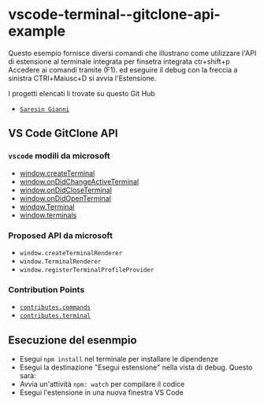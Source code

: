# vscode-terminal--gitclone-api-example

Questo esempio fornisce diversi comandi che illustrano come utilizzare l'API di estensione al terminale integrata per finsetra integrata ctr+shift+p Accedere ai comandi tramite (F1).
 ed eseguire il debug con la freccia a sinistra CTRl+Maiusc+D si avvia  l'Estensione.

I progetti elencati li trovate su questo Git Hub

- [`Saresin Gianni`](https://github.com/saresingianni?tab=repositories)


## VS Code GitClone API

### `vscode` modili  da microsoft

- [window.createTerminal](https://code.visualstudio.com/api/references/vscode-api#window.createTerminal)
- [window.onDidChangeActiveTerminal](https://code.visualstudio.com/api/references/vscode-api#window.onDidChangeActiveTerminal)
- [window.onDidCloseTerminal](https://code.visualstudio.com/api/references/vscode-api#window.onDidCloseTerminal)
- [window.onDidOpenTerminal](https://code.visualstudio.com/api/references/vscode-api#window.onDidOpenTerminal)
- [window.Terminal](https://code.visualstudio.com/api/references/vscode-api#window.Terminal)
- [window.terminals](https://code.visualstudio.com/api/references/vscode-api#window.terminals)

### Proposed API da microsoft

- `window.createTerminalRenderer`
- `window.TerminalRenderer`
- `window.registerTerminalProfileProvider`

### Contribution Points

- [`contributes.commands`](https://code.visualstudio.com/api/references/contribution-points#contributes.commands)
- [`contributes.terminal`](https://code.visualstudio.com/updates/v1_57#_terminal-profile-contributions)

## Esecuzione del esenmpio

- Esegui `npm install` nel terminale per installare le dipendenze
- Esegui la destinazione "Esegui estensione" nella vista di debug. Questo sarà:
- Avvia un'attività `npm: watch` per compilare il codice
- Esegui l'estensione in una nuova finestra VS Code
